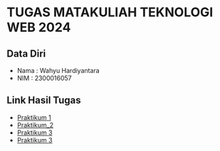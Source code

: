 # TUGAS MATAKULIAH TEKNOLOGI WEB 2024

## Data Diri

- Nama : Wahyu Hardiyantara
- NIM : 2300016057

## Link Hasil Tugas

- [Praktikum 1](https://wahyu-hdt.github.io/tekweb_2024_2300016057/praktikum_1/)
- [Praktikum_2](https://wahyu-hdt.github.io/tekweb_2024_2300016057/praktikum_2/)
- [Praktikum 3](https://wahyu-hdt.github.io/tekweb_2024_2300016057/praktikum_3/)
- [Praktikum 3](https://wahyu-hdt.github.io/tekweb_2024_2300016057/praktikum_3/)
